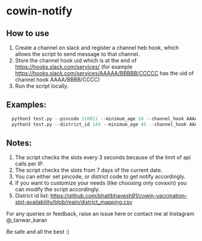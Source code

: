 # cowin-notify

## How to use
1. Create a channel on slack and register a channel heb hook, which allows the script to send message to that channel.
2. Store the channel hook uid which is at the end of https://hooks.slack.com/services/ (for example https://hooks.slack.com/services/AAAAA/BBBBB/CCCCC has the uid of channel hook AAAA/BBBB/CCCC)
3. Run the script locally.

## Examples: 
```python
  python3 test.py --pincode 110011 --minimum_age 18 --channel_hook AAAA/BBBB/CCCC
  python3 test.py --district_id 143 --minimum_age 45 --channel_hook AAAA/BBBB/CCCC
```

## Notes:
1. The script checks the slots every 3 seconds because of the limit of api calls per IP.
2. The script checks the slots from 7 days of the current date.
3. You can either set pincode, or district code to get notify accordingly.
4. If you want to customize your needs (like choosing only covaxin) you can modify the script accordingly.
5. District id list: https://github.com/bhattbhavesh91/cowin-vaccination-slot-availability/blob/main/district_mapping.csv

For any queries or feedback, raise an issue here or contact me at Instagram @_tanwar_karan 

Be safe and all the best :)
